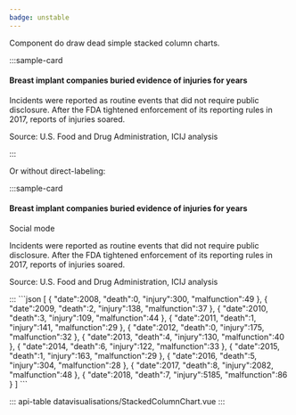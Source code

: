 ```yaml
---
badge: unstable
---
```


Component do draw dead simple stacked column charts.

:::sample-card
<div class="m-4">
  <h4>
    Breast implant companies buried evidence of injuries for years
  </h4>
  <p class="text-muted">
    Incidents were reported as routine events that did not require public disclosure. After the FDA tightened enforcement of its reporting rules in 2017, reports of injuries soared.
  </p>
  <stacked-column-chart :data="incidentReportsUrl" y-axis-tick-format=",.0f" class="my-4" />  
  <p class="text-muted small">
    Source: U.S. Food and Drug Administration, ICIJ analysis
  </p>
</div>
:::

Or without direct-labeling:

:::sample-card
<div class="m-4">
  <div class="d-flex align-items-baseline">
    <h4>
      Breast implant companies buried evidence of injuries for years
    </h4>
    <b-form-checkbox class="text-nowrap ml-4" switch v-model="socialMode">
      Social mode
    </b-form-checkbox>
  </div>
  <p class="text-muted">
    Incidents were reported as routine events that did not require public disclosure. After the FDA tightened enforcement of its reporting rules in 2017, reports of injuries soared.
  </p>
  <stacked-column-chart :social-mode="socialMode" no-direct-labeling :data="incidentReportsUrl" y-axis-tick-format=",.0f" class="my-4" />  
  <p class="text-muted small">
    Source: U.S. Food and Drug Administration, ICIJ analysis
  </p>
</div>
:::

<collapsible-block label="Show the data structure">
```json
[
   {
      "date":2008,
      "death":0,
      "injury":300,
      "malfunction":49
   },
   {
      "date":2009,
      "death":2,
      "injury":138,
      "malfunction":37
   },
   {
      "date":2010,
      "death":3,
      "injury":109,
      "malfunction":44
   },
   {
      "date":2011,
      "death":1,
      "injury":141,
      "malfunction":29
   },
   {
      "date":2012,
      "death":0,
      "injury":175,
      "malfunction":32
   },
   {
      "date":2013,
      "death":4,
      "injury":130,
      "malfunction":40
   },
   {
      "date":2014,
      "death":6,
      "injury":122,
      "malfunction":33
   },
   {
      "date":2015,
      "death":1,
      "injury":163,
      "malfunction":29
   },
   {
      "date":2016,
      "death":5,
      "injury":304,
      "malfunction":28
   },
   {
      "date":2017,
      "death":8,
      "injury":2082,
      "malfunction":48
   },
   {
      "date":2018,
      "death":7,
      "injury":5185,
      "malfunction":86
   }
]
```
</collapsible-block>

::: api-table datavisualisations/StackedColumnChart.vue :::

<script>
  export default {
    data () {
      return {
        socialMode: false,
        incidentReportsUrl: 'https://gist.githubusercontent.com/pirhoo/4055e8d1ee3016805eaf1d2feabdd895/raw/a3d2ba8e9d19fcd9fc659dab50ec075248178238/stacked-colums-incidents.json'
      }
    }
  }
</script>
